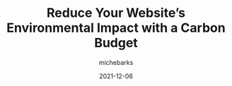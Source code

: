 ---
author: michebarks
date: 2021-12-06
draft: true
publisher: css
tags:
  - sustainability
  - meta
target_url: https://css-tricks.com/reduce-your-websites-environmental-impact-with-a-carbon-budget/
title: Reduce Your Website’s Environmental Impact with a Carbon Budget
---